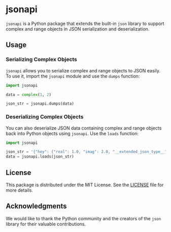 # jsonapi

`jsonapi` is a Python package that extends the built-in `json` library to support complex and range objects in JSON serialization and deserialization.

## Usage

### Serializing Complex Objects

`jsonapi` allows you to serialize complex and range objects to JSON easily. To use it, import the `jsonapi` module and use the `dumps` function:

```python
import jsonapi

data = complex(1, 2)

json_str = jsonapi.dumps(data)
```

### Deserializing Complex Objects

You can also deserialize JSON data containing complex and range objects back into Python objects using `jsonapi`. Use the `loads` function:

```python
import jsonapi

json_str = '{"hey": {"real": 1.0, "imag": 2.0, "__extended_json_type__": "complex"}, "there": {"start": 1, "stop": 10, "step": 3, "__extended_json_type__": "range"}, "73": false}'
data = jsonapi.loads(json_str)
```

## License

This package is distributed under the MIT License. See the [LICENSE](LICENSE) file for more details.

## Acknowledgments

We would like to thank the Python community and the creators of the `json` library for their valuable contributions.